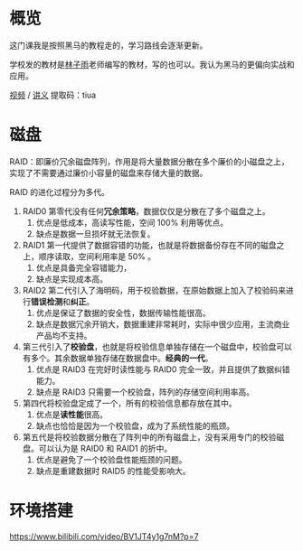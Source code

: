 # 概览

这门课我是按照黑马的教程走的，学习路线会逐渐更新。

学校发的教材是[林子雨](http://dblab.xmu.edu.cn/post/linziyu/)老师编写的教材，写的也可以。我认为黑马的更偏向实战和应用。

[视频](https://www.bilibili.com/video/BV1JT4y1g7nM) / [讲义](https://pan.baidu.com/s/1rFA8lyxiCIz2EONItZp_bQ) 提取码：tiua

# 磁盘

RAID：即廉价冗余磁盘阵列，作用是将大量数据分散在多个廉价的小磁盘之上，实现了不需要通过廉价小容量的磁盘来存储大量的数据。

RAID 的进化过程分为多代。

1. RAID0 第零代没有任何**冗余策略**，数据仅仅是分散在了多个磁盘之上。
   1. 优点是低成本，高读写性能，空间 100% 利用等优点。
   2. 缺点是数据一旦损坏就无法恢复。
2. RAID1 第一代提供了数据容错的功能，也就是将数据备份存在不同的磁盘之上，顺序读取，空间利用率是 50% 。
   1. 优点是具备完全容错能力，
   2. 缺点是实现成本高。
3. RAID2 第二代引入了海明码，用于校验数据，在原始数据上加入了校验码来进行**错误检测**和**纠正**。
   1. 优点是保证了数据的安全性，数据传输性能很高。
   2. 缺点是数据冗余开销大，数据重建非常耗时，实际中很少应用，主流商业产品均不支持。
4. 第三代引入了**校验盘**，也就是将校验信息单独存储在一个磁盘中，校验盘可以有多个。其余数据单独存储在数据盘中。**经典的一代**。
   1. 优点是 RAID3 在完好时读性能与 RAID0 完全一致，并且提供了数据纠错能力。
   2. 缺点是 RAID3 只需要一个校验盘，阵列的存储空间利用率高。
5. 第四代将校验盘定成了一个，所有的校验信息都存放在其中。
   1. 优点是**读性能**很高。
   2. 缺点也恰恰是因为一个校验盘，成为了系统性能的瓶颈。
6. 第五代是将校验数据分散在了阵列中的所有磁盘上，没有采用专门的校验磁盘。可以认为是 RAID0 和 RAID1 的折中。
   1. 优点是避免了一个校验盘性能瓶颈的问题。
   2. 缺点是重建数据时 RAID5 的性能受影响大。

# 环境搭建

https://www.bilibili.com/video/BV1JT4y1g7nM?p=7